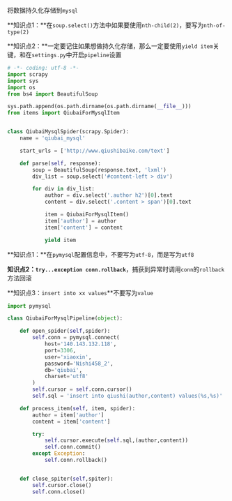 将数据持久化存储到`mysql`

**知识点1：**在`soup.select()`方法中如果要使用`nth-child(2)`，要写为`nth-of-type(2)`

**知识点2：**一定要记住如果想做持久化存储，那么一定要使用`yield item`关键，和在`settings.py`中开启`pipeline`设置

```python
# -*- coding: utf-8 -*-
import scrapy
import sys
import os
from bs4 import BeautifulSoup

sys.path.append(os.path.dirname(os.path.dirname(__file__)))
from items import QiubaiForMysqlItem


class QiubaiMysqlSpider(scrapy.Spider):
    name = 'qiubai_mysql'

    start_urls = ['http://www.qiushibaike.com/text']

    def parse(self, response):
        soup = BeautifulSoup(response.text, 'lxml')
        div_list = soup.select('#content-left > div')

        for div in div_list:
            author = div.select('.author h2')[0].text
            content = div.select('.content > span')[0].text

            item = QiubaiForMysqlItem()
            item['author'] = author
            item['content'] = content

            yield item
```



**知识点1：**在`pymysql`配置信息中，不要写为`utf-8`，而是写为`utf8`

**知识点2：`try...exception conn.rollback`**，捕获到异常时调用`conn`的`rollback`方法回滚

**知识点3：`insert into xx values`**不要写为`value`

```python
import pymysql

class QiubaiForMysqlPipeline(object):

    def open_spider(self,spider):
        self.conn = pymysql.connect(
            host='140.143.132.118',
            port=3306,
            user='xiaoxin',
            password='Nishi458_2',
            db='qiubai',
            charset='utf8'
        )
        self.cursor = self.conn.cursor()
        self.sql = 'insert into qiushi(author,content) values(%s,%s)'

    def process_item(self, item, spider):
        author = item['author']
        content = item['content']

        try:
            self.cursor.execute(self.sql,(author,content))
            self.conn.commit()
        except Exception:
            self.conn.rollback()


    def close_spiter(self,spiter):
        self.cursor.close()
        self.conn.close()
```

